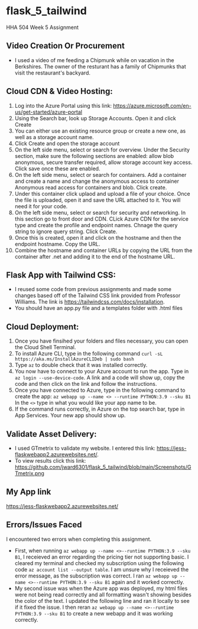 # flask_5_tailwind
HHA 504 Week 5 Assignment

## Video Creation Or Procurement
* I used a video of me feeding a Chipmunk while on vacation in the Berkshires. The owner of the resturant has a family of Chipmunks that visit the restaurant's backyard. 

## Cloud CDN & Video Hosting:
1. Log into the Azure Portal using this link: https://azure.microsoft.com/en-us/get-started/azure-portal
2. Using the Search bar, look up Storage Accounts. Open it and click Create
3. You can either use an existing resource group or create a new one, as well as a storage account name.
4. Click Create and open the storage account
5. On the left side menu, select or search for overview. Under the Security section, make sure the following sections are enabled: allow blob anonymous, secure transfer required, allow storage account key access. Click save once these are enabled.
6. On the left side menu, select or search for containers. Add a container and create a name and change the anonymous access to container Anonymous read access for containers and blob. Click create.
7. Under this container click uplaod and upload a file of your choice. Once the file is uploaded, open it and save the URL attached to it. You will need it for your code.
8. On the left side menu, select or search for security and networking. In this section go to front door and CDN. CLick Azure CDN for the service type and create the profile and endpoint names. Chnage the query string to ignore query string. Click Create.
9. Once this is created, open it and click on the hostname and then the endpoint hostname. Copy the URL.
10. Combine the hostname and container URLs by copying the URL from the container after .net and adding it to the end of the hostname URL.
 
## Flask App with Tailwind CSS:
* I reused some code from previous assignments and made some changes based off of the Tailwind CSS link provided from Professor Williams. The link is https://tailwindcss.com/docs/installation.
* You should have an app.py file and a templates folder with .html files

## Cloud Deployment:
1. Once you have finsihed your folders and files necessary, you can open the Cloud Shell Terminal.
2. To install Azure CLI, type in the following command `curl -sL https://aka.ms/InstallAzureCLIDeb | sudo bash`
3. Type `az` to double check that it was installed correctly.
4. You now have to connect to your Azure account to run the app. Type in `az login --use-device-code`. A link and a code will show up, copy the code and then click on the link and follow the instructions.
5. Once you have connected to Azure, type in the following command to create the app: `az webapp up --name <> --runtime PYTHON:3.9 --sku B1` In the `<>` type in what you would like your app name to be.
6. If the command runs correctly, in Azure on the top search bar, type in App Services. Your new app should show up.  


## Validate Asset Delivery:
* I used GTmetrix to validate my website. I entered this link: https://jess-flaskwebapp2.azurewebsites.net/.
* To view results click this link: https://github.com/jward6301/flask_5_tailwind/blob/main/Screenshots/GTmetrix.png 

## My App link
https://jess-flaskwebapp2.azurewebsites.net/

## Errors/Issues Faced
I encountered two errors when completing this assignment.
* First, when running `az webapp up --name <>--runtime PYTHON:3.9 --sku B1`, I receieved an error regarding the pricing tier not supporting basic. I cleared my terminal and checked my subscription using the following code `az account list --output table`. I am unsure why I receieved the error message, as the subscription was correct. I ran `az webapp up --name <>--runtime PYTHON:3.9 --sku B1` again and it worked correctly. 
* My second issue was when the Azure app was deployed, my html files were not being read correctly and all formatting wasn't showing besides the color of the text. I updated the following line  <link href="https://cdn.jsdelivr.net/npm/tailwindcss@2.2.19/dist/tailwind.min.css" rel="stylesheet"> and ran it locally to see if it fixed the issue. I then reran `az webapp up --name <>--runtime PYTHON:3.9 --sku B1` to create a new webapp and it was working correctly.
